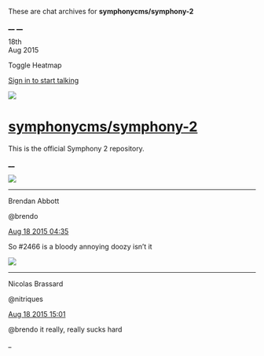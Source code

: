 These are chat archives for **symphonycms/symphony-2**

[__](/symphonycms/symphony-2/archives/2015/08/19)
[__](/symphonycms/symphony-2/archives/2015/08/17)

18th  
Aug 2015

Toggle Heatmap

[Sign in to start talking](/login?action=login&button=archive-login)

![](https://avatars-02.gitter.im/group/iv/3/57542c45c43b8c601977197e?s=48)

#  [symphonycms/symphony-2](/symphonycms/symphony-2)

This is the official Symphony 2 repository.

[ __ ](/orgs/symphonycms/rooms "More symphonycms rooms" )

![](https://avatars2.githubusercontent.com/u/69268?v=3&s=30)

__ __

Brendan Abbott

@brendo

[Aug 18 2015
04:35](https://gitter.im/symphonycms/symphony-2?at=55d2b62b3d8917890c168004 ""
)

So #2466 is a bloody annoying doozy isn’t it

![](https://avatars1.githubusercontent.com/u/771169?v=3&s=30)

__ __

Nicolas Brassard

@nitriques

[Aug 18 2015
15:01](https://gitter.im/symphonycms/symphony-2?at=55d348c69c0eaccb36ae16c4 ""
)

@brendo it really, really sucks hard

_


